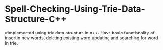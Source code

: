 # Spell-Checking-Using-Trie-Data-Structure-C++

#implemented using trie data structure in c++. Have basic functionality of insertin new words, deleting existing word,updating and searching for word in trie.
#
